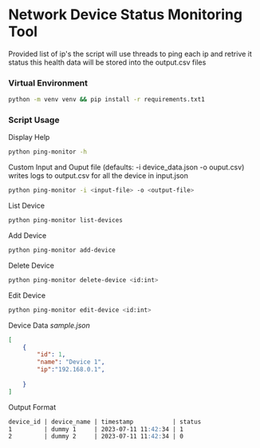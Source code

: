 # Network Device Status Monitoring Tool
Provided list of ip's the script will use threads to ping each ip and retrive it status
this health data will be stored into the output.csv files

### Virtual Environment
```bash
python -m venv venv && pip install -r requirements.txt1
```

### Script Usage

Display Help
```bash 
python ping-monitor -h
 ```

Custom Input and Ouput file
(defaults:  -i device_data.json -o ouput.csv)
writes logs to output.csv for all the device in input.json
```bash 
python ping-monitor -i <input-file> -o <output-file>
 ```

List Device
```bash 
python ping-monitor list-devices
 ```

Add Device
```bash 
python ping-monitor add-device
 ```

Delete Device
```bash 
python ping-monitor delete-device <id:int>
 ```

Edit Device
```bash 
python ping-monitor edit-device <id:int>
 ```




Device Data _sample.json_
```json
[
	{
		"id": 1,
		"name": "Device 1",
		"ip":"192.168.0.1",
		
	}
]
```
Output Format
```markdown
device_id | device_name | timestamp           | status
1         | dummy 1     | 2023-07-11 11:42:34 | 1
2         | dummy 2     | 2023-07-11 11:42:34 | 0
```